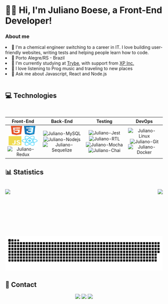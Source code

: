# 👨‍💻 Hi, I'm Juliano Boese, a Front-End Developer!

<h3><strong>About me</strong></h3>

<div align="left" style="display: inline_block">
  <li> 🧪 I'm a chemical engineer switching to a career in IT. I love building user-friendly websites, writing tests and helping people learn how to code.
  <li> 🧉 Porto Alegre/RS - Brazil</li>
  <li> 🔭 I'm currently studying at <a href="https://betrybe.com">Trybe</a>, with support from <a href="https://www.xpinc.com/">XP Inc.</a></li>
  <li> 🎸 I love listening to Prog music and traveling to new places</li>
  <li> 💬 Ask me about Javascript, React and Node.js</li>
</div>
<br>

## 💻 Technologies

<div align="center" style="display: inline_block"><br>

Front-End | Back-End | Testing | DevOps
  :-----: | :------: | :------: | :------:
<img align="center" alt="Juliano-HTML" height="30" width="42" src="https://raw.githubusercontent.com/devicons/devicon/master/icons/html5/html5-original.svg"><img align="center" alt="Juliano-CSS" height="30" width="42" src="https://raw.githubusercontent.com/devicons/devicon/master/icons/css3/css3-original.svg"><img align="center" alt="Juliano-Js" height="30" width="42" src="https://raw.githubusercontent.com/devicons/devicon/master/icons/javascript/javascript-plain.svg"><img align="center" alt="Juliano-React" height="36" width="52" src="https://raw.githubusercontent.com/devicons/devicon/master/icons/react/react-original.svg"><img align="center" alt="Juliano-Redux" height="31" width="44" src="https://cdn.jsdelivr.net/gh/devicons/devicon/icons/redux/redux-original.svg" /> | <img align="center" alt="Juliano-MySQL" height="48" width="56" src="https://cdn.jsdelivr.net/gh/devicons/devicon/icons/mysql/mysql-original-wordmark.svg"><img align="center" alt="Juliano-Nodejs" height="32" width="42" src="https://cdn.jsdelivr.net/gh/devicons/devicon/icons/nodejs/nodejs-original.svg" /><img align="center" alt="Juliano-Sequelize" height="34" width="42" src="https://cdn.jsdelivr.net/gh/devicons/devicon/icons/sequelize/sequelize-original.svg" /> | <img align="center" alt="Juliano-Jest" height="30" width="48" src="https://cdn.jsdelivr.net/gh/devicons/devicon/icons/jest/jest-plain.svg" /><img align="center" alt="Juliano-RTL" height="34" width="34" src="https://testing-library.com/img/octopus-128x128.png" /><img align="center" alt="Juliano-Mocha" height="34" width="50" src="https://cdn.jsdelivr.net/gh/devicons/devicon/icons/mocha/mocha-plain.svg" /><img align="center" alt="Juliano-Chai" height="36" width="36" src="https://www.chaijs.com/img/chai-logo-small.png" /> | <img align="center" alt="Juliano-Linux" height="30" width="42" src="https://cdn.jsdelivr.net/gh/devicons/devicon/icons/linux/linux-original.svg" /><img align="center" alt="Juliano-Git" height="30" width="42" src="https://cdn.jsdelivr.net/gh/devicons/devicon/icons/git/git-original.svg" /><img align="center" alt="Juliano-Docker" height="41" width="50" src="https://cdn.jsdelivr.net/gh/devicons/devicon/icons/docker/docker-original.svg">

</div>

<!-- <div align="center" style="display: inline_block"><br>
  <img align="center" alt="Juliano-Linux" height="30" width="42" src="https://cdn.jsdelivr.net/gh/devicons/devicon/icons/linux/linux-original.svg" />
  <img align="center" alt="Juliano-Git" height="30" width="42" src="https://cdn.jsdelivr.net/gh/devicons/devicon/icons/git/git-original.svg" />
  <img align="center" alt="Juliano-HTML" height="30" width="42" src="https://raw.githubusercontent.com/devicons/devicon/master/icons/html5/html5-original.svg">
  <img align="center" alt="Juliano-CSS" height="30" width="42" src="https://raw.githubusercontent.com/devicons/devicon/master/icons/css3/css3-original.svg">
  <img align="center" alt="Juliano-Js" height="30" width="42" src="https://raw.githubusercontent.com/devicons/devicon/master/icons/javascript/javascript-plain.svg">
  <img align="center" alt="Juliano-Jest" height="30" width="42" src="https://cdn.jsdelivr.net/gh/devicons/devicon/icons/jest/jest-plain.svg" />
  <img align="center" alt="Juliano-React" height="36" width="52" src="https://raw.githubusercontent.com/devicons/devicon/master/icons/react/react-original.svg">
  <img align="center" alt="Juliano-Redux" height="31" width="44" src="https://cdn.jsdelivr.net/gh/devicons/devicon/icons/redux/redux-original.svg" />
  <img align="center" alt="Juliano-Docker" height="41" width="56" src="https://cdn.jsdelivr.net/gh/devicons/devicon/icons/docker/docker-original.svg">
  <img align="center" alt="Juliano-MySQL" height="48" width="56" src="https://cdn.jsdelivr.net/gh/devicons/devicon/icons/mysql/mysql-original-wordmark.svg">
  <img align="center" alt="Juliano-Nodejs" height="30" width="42" src="https://cdn.jsdelivr.net/gh/devicons/devicon/icons/nodejs/nodejs-original.svg" />
</div> -->

## 📊 Statistics

<br>
<div align="center">
  <img align="left" height="150em" src="https://github-readme-stats.vercel.app/api?username=julianoboese&count_private=true&show_icons=true&theme=nord" />
  <img align="right" height="150em" src="https://github-readme-stats.vercel.app/api/top-langs/?username=julianoboese&layout=compact&theme=nord" />
</div>
<br>

<div align="center">
  
  ![Snake animation](https://github.com/julianoboese/julianoboese/blob/output/github-contribution-grid-snake.svg)
  
</div>

## 💬 Contact

<div align="center" style="display: inline_block">
  <a href="https://julianoboese.github.io" target="_blank"><img height="28rem" src="https://img.shields.io/badge/my_portfolio-3fc337?style=for-the-badge" target="_blank"></a> 
  <a href="https://www.linkedin.com/in/julianoboese" target="_blank"><img height="28rem" src="https://img.shields.io/badge/LinkedIn-0077B5?style=for-the-badge&logo=linkedin&logoColor=white"></a> 
  <a href = "mailto:juliano.boese@gmail.com"><img height="28rem" src="https://img.shields.io/badge/Gmail-D14836?style=for-the-badge&logo=gmail&logoColor=white" target="_blank"></a>
</div>
